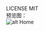 LICENSE MIT<br>
预览图：<br>
![alt Home](https://raw.githubusercontent.com/singer1026/TableViewCustomCellDemo/master/demo.gif)

